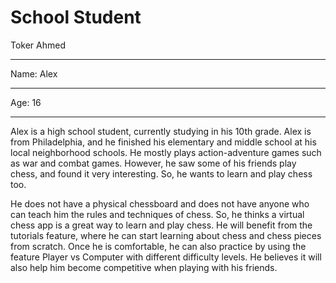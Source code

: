 # School Student
Toker Ahmed

___
Name: Alex
___
Age: 16
___

Alex is a high school student, currently studying in his 10th grade. Alex is from Philadelphia, and he finished his elementary and middle school at his local neighborhood schools. He mostly plays action-adventure games such as war and combat games. However, he saw some of his friends play chess, and found it very interesting. So, he wants to learn and play chess too.



He does not have a physical chessboard and does not have anyone who can teach him the rules and techniques of chess. So, he thinks a virtual chess app is a great way to learn and play chess. He will benefit from the tutorials feature, where he can start learning about chess and chess pieces from scratch. Once he is comfortable, he can also practice by using the feature Player vs Computer with different difficulty levels. He believes it will also help him become competitive when playing with his friends. 